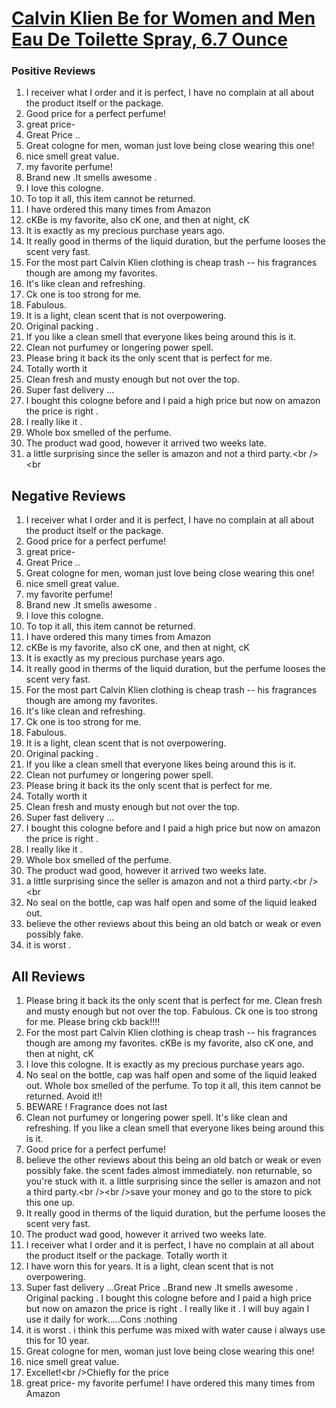 # [Calvin Klien Be for Women and Men Eau De Toilette Spray, 6.7 Ounce](https://products.checkmycream.com/products/Calvin-Klien-Be-for-Women-and-Men-Eau-De-Toilette-Spray-6.7-Ounce.html)

### Positive Reviews

<ol>
      <li>I receiver what I order and it is perfect, I have no complain at all about the product itself or the package.</li>
      <li>Good price for a perfect perfume!</li>
      <li>great price-</li>
      <li>Great Price ..</li>
      <li>Great cologne for men, woman just love being close wearing this one!</li>
      <li>nice smell great value.</li>
      <li>my favorite perfume!</li>
      <li>Brand new .It smells awesome .</li>
      <li>I love this cologne.</li>
      <li>To top it all, this item cannot be returned.</li>
      <li>I have ordered this many times from Amazon</li>
      <li>cKBe is my favorite, also cK one, and then at night, cK</li>
      <li>It is exactly as my precious purchase years ago.</li>
      <li>It really good in therms of the liquid duration, but the perfume looses the scent very fast.</li>
      <li>For the most part Calvin Klien clothing is cheap trash -- his fragrances though are among my favorites.</li>
      <li>It&#x27;s like clean and refreshing.</li>
      <li>Ck one is too strong for me.</li>
      <li>Fabulous.</li>
      <li>It is a light, clean scent that is not overpowering.</li>
      <li>Original packing .</li>
      <li>If you like a clean smell that everyone likes being around this is it.</li>
      <li>Clean not purfumey or longering power spell.</li>
      <li>Please bring it back its the only scent that is perfect for me.</li>
      <li>Totally worth it</li>
      <li>Clean fresh and musty enough but not over the top.  </li>
      <li>Super fast delivery ...</li>
      <li>I bought this cologne before and I paid a high price but now on amazon the price is right .</li>
      <li>I really like it .</li>
      <li>Whole box smelled of the perfume.</li>
      <li>The product wad good, however it arrived two weeks late.</li>
      <li>a little surprising since the seller is amazon and not a third party.&lt;br /&gt;&lt;br</li>
</ol>


<h2>Negative Reviews</h2>
<ol>
<li> I receiver what I order and it is perfect, I have no complain at all about the product itself or the package.</li>
<li> Good price for a perfect perfume!</li>
<li> great price-</li>
<li> Great Price ..</li>
<li> Great cologne for men, woman just love being close wearing this one!</li>
<li> nice smell great value.</li>
<li> my favorite perfume!</li>
<li> Brand new .It smells awesome .</li>
<li> I love this cologne.</li>
<li> To top it all, this item cannot be returned.</li>
<li> I have ordered this many times from Amazon</li>
<li> cKBe is my favorite, also cK one, and then at night, cK</li>
<li> It is exactly as my precious purchase years ago.</li>
<li> It really good in therms of the liquid duration, but the perfume looses the scent very fast.</li>
<li> For the most part Calvin Klien clothing is cheap trash -- his fragrances though are among my favorites.</li>
<li> It&#x27;s like clean and refreshing.</li>
<li> Ck one is too strong for me.</li>
<li> Fabulous.</li>
<li> It is a light, clean scent that is not overpowering.</li>
<li> Original packing .</li>
<li> If you like a clean smell that everyone likes being around this is it.</li>
<li> Clean not purfumey or longering power spell.</li>
<li> Please bring it back its the only scent that is perfect for me.</li>
<li> Totally worth it</li>
<li> Clean fresh and musty enough but not over the top.  </li>
<li> Super fast delivery ...</li>
<li> I bought this cologne before and I paid a high price but now on amazon the price is right .</li>
<li> I really like it .</li>
<li> Whole box smelled of the perfume.</li>
<li> The product wad good, however it arrived two weeks late.</li>
<li> a little surprising since the seller is amazon and not a third party.&lt;br /&gt;&lt;br</li>
<li> No seal on the bottle, cap was half open and some of the liquid leaked out.</li>
<li> believe the other reviews about this being an old batch or weak or even possibly fake.</li>
<li> it is worst .</li>
</ol>

<h2>All Reviews</h2>

<ol>
    <li> Please bring it back its the only scent that is perfect for me. Clean fresh and musty enough but not over the top.  Fabulous. Ck one is too strong for me. Please bring ckb back!!!!</li>
    <li> For the most part Calvin Klien clothing is cheap trash -- his fragrances though are among my favorites. cKBe is my favorite, also cK one, and then at night, cK</li>
    <li> I love this cologne. It is exactly as my precious purchase years ago.</li>
    <li> No seal on the bottle, cap was half open and some of the liquid leaked out. Whole box smelled of the perfume. To top it all, this item cannot be returned. Avoid it!!</li>
    <li> BEWARE ! Fragrance does not last</li>
    <li> Clean not purfumey or longering power spell. It&#x27;s like clean and refreshing. If you like a clean smell that everyone likes being around this is it.</li>
    <li> Good price for a perfect perfume!</li>
    <li> believe the other reviews about this being an old batch or weak or even possibly fake. the scent fades almost immediately. non returnable, so you&#x27;re stuck with it. a little surprising since the seller is amazon and not a third party.&lt;br /&gt;&lt;br /&gt;save your money and go to the store to pick this one up.</li>
    <li> It really good in therms of the liquid duration, but the perfume looses the scent very fast.</li>
    <li> The product wad good, however it arrived two weeks late.</li>
    <li> I receiver what I order and it is perfect, I have no complain at all about the product itself or the package. Totally worth it</li>
    <li> I have worn this for years. It is a light, clean scent that is not overpowering.</li>
    <li> Super fast delivery ...Great Price ..Brand new .It smells awesome . Original packing . I bought this cologne before and I paid a high price but now on amazon the price is right . I really like it . I will buy again  I use it daily for work.....Cons :nothing</li>
    <li> it is worst . i think this perfume was mixed with water cause i always use this for 10 year.</li>
    <li> Great cologne for men, woman just love being close wearing this one!</li>
    <li> nice smell great value.</li>
    <li> Excellet!&lt;br /&gt;Chiefly for the price</li>
    <li> great price- my favorite perfume! I have ordered this many times from Amazon</li>
</ol>




